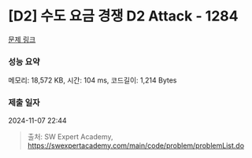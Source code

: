 # [D2] 수도 요금 경쟁 D2 Attack - 1284 

[문제 링크](https://swexpertacademy.com/main/code/problem/problemDetail.do?contestProbId=AV189xUaI8UCFAZN) 

### 성능 요약

메모리: 18,572 KB, 시간: 104 ms, 코드길이: 1,214 Bytes

### 제출 일자

2024-11-07 22:44



> 출처: SW Expert Academy, https://swexpertacademy.com/main/code/problem/problemList.do